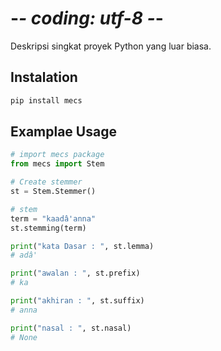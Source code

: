 # -_- coding: utf-8 -_-

Deskripsi singkat proyek Python yang luar biasa.

## Instalation

```bash
pip install mecs
```

## Examplae Usage

```python
# import mecs package
from mecs import Stem

# Create stemmer
st = Stem.Stemmer()

# stem
term = "kaadâ'anna"
st.stemming(term)

print("kata Dasar : ", st.lemma)
# adâ'

print("awalan : ", st.prefix)
# ka

print("akhiran : ", st.suffix)
# anna

print("nasal : ", st.nasal)
# None

```
